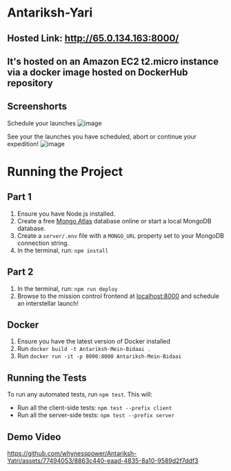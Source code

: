 # Antariksh-Yari

## Hosted Link: http://65.0.134.163:8000/

## It's hosted on an Amazon EC2 t2.micro instance via a docker image hosted on DockerHub repository 




## Screenshorts

Schedule your launches 
![image](https://github.com/whynesspower/Antariksh-Mein-Bidaai/assets/77494053/de5d712e-edc4-465e-b13b-79a33ee60fef)


See your the launches you have scheduled, abort or continue your expedition!
![image](https://github.com/whynesspower/Antariksh-Mein-Bidaai/assets/77494053/e412b2fb-b01d-4e90-8078-835feeeb10a5)




# Running the Project

## Part 1

1. Ensure you have Node.js installed.
2. Create a free [Mongo Atlas](https://www.mongodb.com/atlas/database) database online or start a local MongoDB database.
3. Create a `server/.env` file with a `MONGO_URL` property set to your MongoDB connection string.
4. In the terminal, run: `npm install`

## Part 2

1. In the terminal, run: `npm run deploy`
2. Browse to the mission control frontend at [localhost:8000](http://localhost:8000) and schedule an interstellar launch!

## Docker

1. Ensure you have the latest version of Docker installed
2. Run `docker build -t Antariksh-Mein-Bidaai .`
3. Run `docker run -it -p 8000:8000 Antariksh-Mein-Bidaai`

## Running the Tests

To run any automated tests, run `npm test`. This will:

- Run all the client-side tests: `npm test --prefix client`
- Run all the server-side tests: `npm test --prefix server`

## Demo Video 


https://github.com/whynesspower/Antariksh-Yatri/assets/77494053/8863c440-eaad-4835-8a10-9589d2f7ddf3


